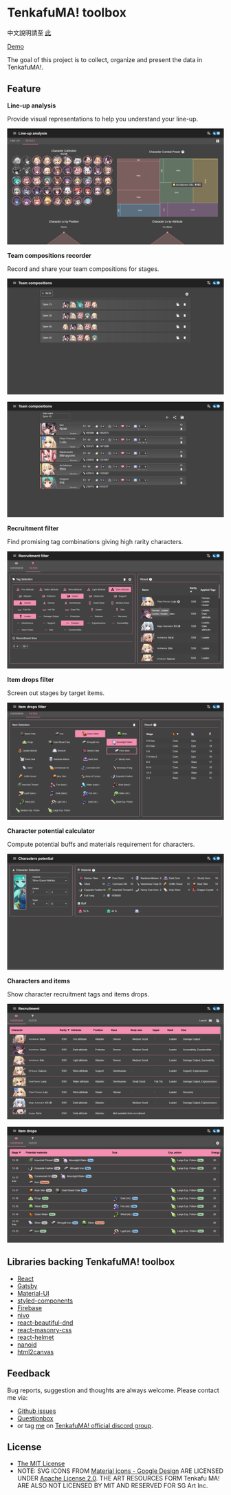 # TenkafuMA! toolbox

中文說明請至 [此](README.zh-TW.md)

[Demo](https://purindaisuki.github.io/tkfmtools/en/)

The goal of this project is to collect, organize and present the data in TenkafuMA!.

## Feature
**Line-up analysis**

Provide visual representations to help you understand your line-up.

![screenshot](static/readme_feature_1.png)

**Team compositions recorder**

Record and share your team compositions for stages.

![screenshot](static/readme_feature_2.png)

![screenshot](static/readme_feature_3.png)

**Recruitment filter**

Find promising tag combinations giving high rarity characters.

![screenshot](static/readme_feature_4.png)

**Item drops filter**

Screen out stages by target items.

![screenshot](static/readme_feature_5.png)

**Character potential calculator**

Compute potential buffs and materials requirement for characters.

![screenshot](static/readme_feature_6.png)

**Characters and items**

Show character recruitment tags and items drops.

![screenshot](static/readme_feature_7.png)

![screenshot](static/readme_feature_8.png)

## Libraries backing TenkafuMA! toolbox
* [React](https://reactjs.org/)
* [Gatsby](https://www.gatsbyjs.com/)
* [Material-UI](https://material-ui.com/)
* [styled-components](https://styled-components.com/)
* [Firebase](https://firebase.google.com/)
* [nivo](https://nivo.rocks/)
* [react-beautiful-dnd](https://github.com/atlassian/react-beautiful-dnd)
* [react-masonry-css](https://github.com/paulcollett/react-masonry-css)
* [react-helmet](https://github.com/nfl/react-helmet)
* [nanoid](https://github.com/ai/nanoid)
* [html2canvas](https://github.com/niklasvh/html2canvas)

## Feedback
Bug reports, suggestion and thoughts are always welcome. Please contact me via:
* [Github issues](https://github.com/purindaisuki/tkfmtools/issues)
* [Questionbox](https://peing.net/ja/b5295760aebf4c)
* or tag [me](justwepurin#4265) on [TenkafuMA! official discord group](https://discord.gg/wJqXQjVnw4).

## License
* [The MIT License](https://github.com/purindaisuki/tkfmtools/blob/master/LICENSE)
* NOTE: SVG ICONS FROM [Material icons - Google Design](https://github.com/google/material-design-icons) ARE LICENSED UNDER [Apache License 2.0](https://github.com/google/material-design-icons/blob/master/LICENSE). THE ART RESOURCES FORM Tenkafu MA! ARE ALSO NOT LICENSED BY MIT AND RESERVED FOR SG Art Inc.
